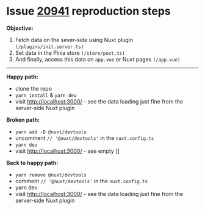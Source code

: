 # Issue [20941](https://github.com/nuxt/nuxt/issues/20941) reproduction steps


**Objective:** 
1. Fetch data on the sever-side using Nuxt plugin  `(/plugins/init.server.ts)`
2. Set data in the Pinia store `(/store/post.ts)`
3. And finally, access this data on `app.vue` or Nuxt pages `(/app.vue)`

--- 

**Happy path:**

- clone the repo
- `yarn install` & `yarn dev`
- visit [http://localhost:3000/](http://localhost:3000/) - see the data loading just fine from the server-side Nuxt plugin

**Broken path:**

- `yarn add -D @nuxt/devtools` 
- uncomment `// '@nuxt/devtools'` in the `nuxt.config.ts`
- `yarn dev`
- visit [http://localhost:3000/](http://localhost:3000/) - see empty []

**Back to happy path:**

- `yarn remove @nuxt/devtools` 
- comment `// '@nuxt/devtools'` in the `nuxt.config.ts`
- yarn dev 
- visit [http://localhost:3000/](http://localhost:3000/) - see the data loading just fine from the server-side Nuxt plugin